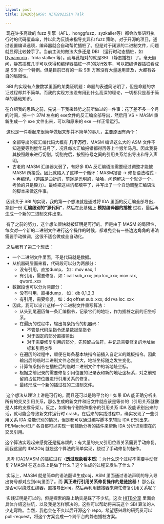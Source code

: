 ```yaml
---
layout: post
title: IDA2Obj&#58; HITB2021Sin Talk

---
```


​		现在许多高效的 fuzz 引擎（AFL，honggfuzz，syzkaller等）都会收集语料执行时的代码覆盖率，并以此为反馈来指导变异和 fuzz 策略。对于开源的项目，通过设置编译选项，编译器就会自动帮忙插桩了。但是对于闭源的二进制文件，问题就显得比较棘手了。当前主流的做法大多还是 DBI （运行时动态插桩，如 [Dynamorio](https://github.com/DynamoRIO/dynamorio)，frida stalker 等）。而与此相对的就是SBI （静态插桩）了。毫无疑问，静态插桩几乎可以获得和编译器插桩一样的执行效率，可以把编译器插桩看成是 SBI 的一个特例。但是目前已有的一些 SBI 方案没有大量运用普及，大都有各自的局限性。

​		SBI 的实现有点像数学里面的某类证明题：命题的表述简洁明了，但是命题的求证过程却并不简单。而我的实现方法没有用到什么高深的理论，一切都只是基于简单的基础知识。

​		在介绍我的思路之前，先说一下我来趋势之前所做过的一件事：花了差不多一个月的时间，把一个 37M 左右的 exe文件的反汇编全部导出，然后用 VS + MASM 重新生成一个 exe 文件出来，可以和原来的 exe 一样正常运行。

​		这也是一件看起来很简单做起来却并不简单的事儿，主要原因有两个：

- 全部导出的反汇编代码大概有 __几千万行__，MASM 编译这么大的 ASM 文件不知道要等到猴年马月了，况且每次汇编报错都得再等上个猴年马月。因此我将其按照段来进行切割。切割完后，按照符号之间的引用关系给出导出和导入声明。
- 古老的 MASM 汇编器太弱了，有好多 IDA 反汇编语法需要经过调整才能被 MASM 所接受。因此就陷入了这样一个循环：MASM报错 -> 修复语法格式 -> 再编译。（道路是曲折的，前途是光明的，哈哈，问题解决一个就少一个，考验的只是毅力）。最终把这些坑都填平了，并写出了一个自动调整汇编语法的脚本来做这件事。

​		因此关于 SBI 的实现，我的第一个想法就是通过将 IDA 里面的反汇编全部导出，拿到一份 __汇编级别的“源代码”__，然后在此基础上 __模拟编译器的插桩__ 过程，最后再生成一个新的二进制文件出来。

​		有了之前的努力，这个想法很快就被证明是可行的。但是由于 MASM 的局限性，每次对一个新的二进制文件进行这个操作的时候，都难免会有一些边边角角的语法需要手动微调，这很不适合做成全自动化。

​		之后我有了第二个想法：

- 一个二进制文件里面，不是代码就是数据。
- 从机器码层面来看，代码段可以分为两部分：
  - 没有引用，直接dump， 如：mov eax, 1
  - 有引用，需要修复，如：call sub_xxx; jmp loc_xxx; mov rax, qword_xxx 
- 数据段也可以分为两部分：
  - 没有引用，直接dump， 如：db 0,1,2,3
  - 有引用，需要修复，如：dq offset sub_xxx; dd rva loc_xxx
- 因此，我可以设计这样一个二进制文件重写算法：
  - 从头到尾遍历每一条汇编指令，记录它们的地址，作为插桩之前的旧坐标系。
  - 在遍历的过程中，输出每条指令的机器码：
    - 不管是代码型指令还是数据型指令
    - 对于固定的部分直接输出
    - 对于需要修复引用的部分，先预留占位符，并记录需要修复的地址坐标和引用类型
  - 在遍历的过程中，顺便在每条基本块指令前插入自定义的跳板指令。因此输出后的临时二进制文件必然变大，地址坐标随之发生变化。
  - 计算每条指令在插桩后的临时二进制文件中的新地址坐标。
  - 根据之前记录的需要修复引用位置的记录表和新的地址坐标系，对之前预留的占位符位置进行引用关系的修复。
  - 最终形成一个新的插过桩的二进制文件。

​		这个想法从理论上讲是可行的，而且还可以是跨平台的！如果 IDA 能正确分析出所有的交叉引用关系，那么生成的新文件和旧文件就应该是等价的（引用关系就像是人体的支撑骨架）。反之，如果有个别特殊指令的引用关系 IDA 没能识别出来的话，就可能会导致新文件运行时 crash。在后来的实践过程中，确实发现了一些引用关系 IDA 没能识别的情况，但是都可以通过编写脚本来辅助 IDA 识别出来，PE/Macho/ELF 各自都可以实现一套辅助分析的插件来帮助 IDA 分析识别潜在的交叉引用。

​		这个算法实现起来感觉还是挺麻烦的：有大量的交叉引用位置关系需要手动修复。而我这里的 IDA2Obj 就是这个算法的简单实现，绕过了手动修复的操作。

​		思考 IDA2MASM 的插桩过程（__透过现象看本质__）：为什么这个过程不需要手动修复？MASM 在这本质上是做了什么？这个生成的过程又发生了什么？

​		实际上，MASM 就是简单的语法翻译生成obj，ASM 里面通过语法声明的导入导出符号都对应到obj里面了。而 __真正进行引用关系修复操作的是链接器！__ 那么我是否可以绕过汇编器，直接导出obj，然后再利用链接器来帮忙修复引用关系呢？

​		实践证明是可以的。但是探索的路上确实是踩了不少坑，这次 [HITB分享](https://conference.hitb.org/hitbsecconf2021sin/sessions/ida2obj-static-binary-instrumentation-on-steroids/) 里面会具体介绍这些坑，以及我是怎样解决的。这些可以帮助将来玩这个 SBI 算法的人少走弯路。当然，我也会在不久以后开源这个 repo，希望感兴趣的研究员可以 pull-request，将这个方案变成一个跨平台的静态插桩方案。

